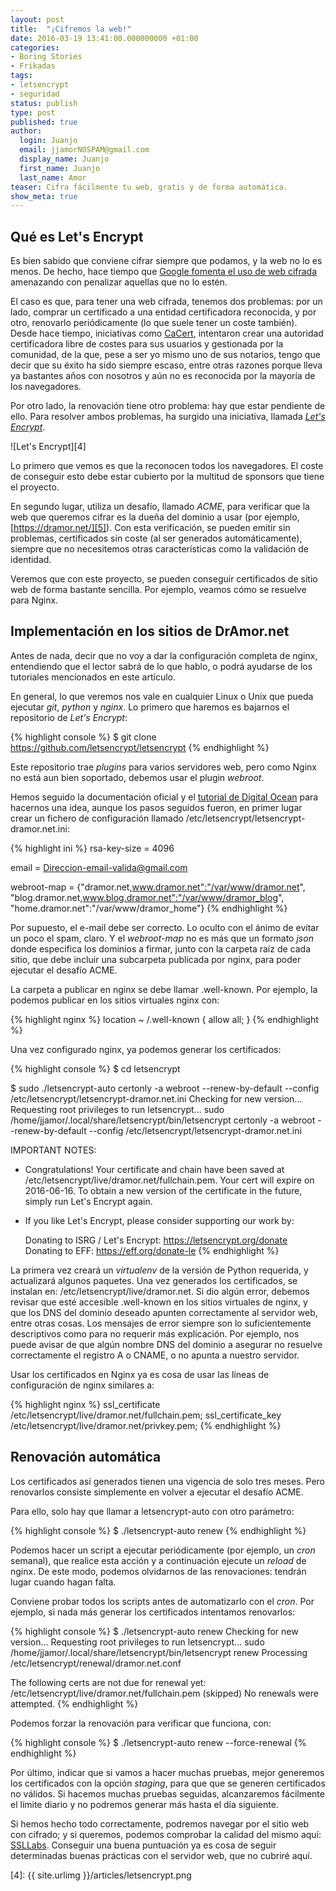 ```yaml
---
layout: post
title:  "¡Cifremos la web!"
date: 2016-03-19 13:41:00.000000000 +01:00
categories:
- Boring Stories
- Frikadas
tags:
- letsencrypt
- seguridad
status: publish
type: post
published: true
author:
  login: Juanjo
  email: jjamorNOSPAM@gmail.com
  display_name: Juanjo
  first_name: Juanjo
  last_name: Amor
teaser: Cifra fácilmente tu web, gratis y de forma automática.
show_meta: true
---
```


## Qué es Let's Encrypt ##

Es bien sabido que conviene cifrar siempre que podamos, y la web
no lo es menos. De hecho, hace tiempo que [Google fomenta el uso de
web cifrada][1] amenazando con penalizar aquellas que no lo estén.

El caso es que, para tener una web cifrada, tenemos dos problemas: por un
lado, comprar un certificado a una entidad certificadora reconocida, y por
otro, renovarlo periódicamente (lo que suele tener un coste también). Desde
hace tiempo, iniciativas como [CaCert][2], intentaron crear una autoridad
certificadora libre de costes para sus usuarios y gestionada por la comunidad,
de la que, pese a ser yo mismo uno de sus notarios, tengo que decir que su éxito
ha sido siempre escaso, entre otras razones porque lleva ya bastantes años
con nosotros y aún no es reconocida por la mayoría de los navegadores.

Por otro lado, la renovación tiene otro problema: hay que estar pendiente
de ello. Para resolver ambos problemas, ha surgido una iniciativa, llamada
[*Let's Encrypt*][3].

![Let's Encrypt][4]

Lo primero que vemos es que la reconocen todos los navegadores. El coste
de conseguir esto debe estar cubierto por la multitud de sponsors que 
tiene el proyecto.

En segundo lugar, utiliza un desafío, llamado *ACME*, para verificar que
la web que queremos cifrar es la dueña del dominio a usar (por ejemplo,
[https://dramor.net/][5]). Con esta verificación, se pueden emitir sin 
problemas, certificados sin coste (al ser generados automáticamente),
siempre que no necesitemos otras características como la validación de
identidad.

Veremos que con este proyecto, se pueden conseguir certificados de sitio
web de forma bastante sencilla. Por ejemplo, veamos cómo se resuelve
para Nginx.

## Implementación en los sitios de DrAmor.net ##

Antes de nada, decir que no voy a dar la configuración completa de nginx,
entendiendo que el lector sabrá de lo que hablo, o podrá ayudarse de los
tutoriales mencionados en este artículo.

En general, lo que veremos nos vale en cualquier Linux o Unix que pueda
ejecutar *git*, *python* y *nginx*. Lo primero que haremos es bajarnos
el repositorio de _Let's Encrypt_:

{% highlight console %}
$ git clone https://github.com/letsencrypt/letsencrypt
{% endhighlight %}

Este repositorio trae _plugins_ para varios servidores web, pero como
Nginx no está aun bien soportado, debemos usar el plugin _webroot_.

Hemos seguido la documentación oficial y el [tutorial de Digital Ocean][6]
para hacernos una idea, aunque los pasos seguidos fueron, en primer
lugar crear un fichero de configuración llamado
/etc/letsencrypt/letsencrypt-dramor.net.ini:

{% highlight ini %}
rsa-key-size = 4096

email = Direccion-email-valida@gmail.com

webroot-map = {"dramor.net,www.dramor.net":"/var/www/dramor.net", "blog.dramor.net,www.blog.dramor.net":"/var/www/dramor_blog", "home.dramor.net":"/var/www/dramor_home"}
{% endhighlight %}

Por supuesto, el e-mail debe ser correcto. Lo oculto con el ánimo de evitar
un poco el spam, claro. Y el _webroot-map_ no es más que un formato _json_
donde especifica los dominios a firmar, junto con la carpeta raíz de cada
sitio, que debe incluir una subcarpeta publicada por nginx, para poder
ejecutar el desafío ACME.

La carpeta a publicar en nginx se debe llamar .well-known. Por ejemplo,
la podemos publicar en los sitios virtuales nginx con:

{% highlight nginx %}
location ~ /.well-known {
    allow all;
}
{% endhighlight %}

Una vez configurado nginx, ya podemos generar los certificados:

{% highlight console %}
$ cd letsencrypt

$ sudo ./letsencrypt-auto certonly -a webroot --renew-by-default --config /etc/letsencrypt/letsencrypt-dramor.net.ini
Checking for new version...
Requesting root privileges to run letsencrypt...
   sudo /home/jjamor/.local/share/letsencrypt/bin/letsencrypt certonly -a webroot --renew-by-default --config /etc/letsencrypt/letsencrypt-dramor.net.ini

IMPORTANT NOTES:
 - Congratulations! Your certificate and chain have been saved at
   /etc/letsencrypt/live/dramor.net/fullchain.pem. Your cert will
   expire on 2016-06-16. To obtain a new version of the certificate in
   the future, simply run Let's Encrypt again.
 - If you like Let's Encrypt, please consider supporting our work by:

   Donating to ISRG / Let's Encrypt:   https://letsencrypt.org/donate
   Donating to EFF:                    https://eff.org/donate-le
{% endhighlight %}

La primera vez creará un _virtualenv_ de la versión de Python requerida,
y actualizará algunos paquetes. Una vez generados los certificados, se
instalan en: /etc/letsencrypt/live/dramor.net. Si dio algún error, debemos
revisar que esté accesible .well-known en los sitios virtuales de nginx,
y que los DNS del dominio deseado apunten correctamente al servidor web, 
entre otras cosas. Los mensajes de error siempre son lo suficientemente
descriptivos como para no requerir más explicación. Por ejemplo, nos
puede avisar de que algún nombre DNS del dominio a asegurar no resuelve
correctamente el registro A o CNAME, o no apunta a nuestro servidor.

Usar los certificados en Nginx ya es cosa de usar las líneas de configuración
de nginx similares a:

{% highlight nginx %}
ssl_certificate /etc/letsencrypt/live/dramor.net/fullchain.pem;
ssl_certificate_key /etc/letsencrypt/live/dramor.net/privkey.pem;
{% endhighlight %}

## Renovación automática ##

Los certificados así generados tienen una vigencia de solo tres meses. Pero
renovarlos consiste simplemente en volver a ejecutar el desafío ACME.

Para ello, solo hay que llamar a letsencrypt-auto con otro parámetro:

{% highlight console %}
$ ./letsencrypt-auto renew
{% endhighlight %}

Podemos hacer un script a ejecutar periódicamente (por ejemplo, un _cron_
semanal), que realice esta acción y a continuación ejecute un _reload_
de nginx. De este modo, podemos olvidarnos de las renovaciones: tendrán lugar
cuando hagan falta.

Conviene probar todos los scripts antes de automatizarlo con el _cron_.
Por ejemplo, si nada más generar los certificados intentamos renovarlos:

{% highlight console %}
$ ./letsencrypt-auto renew
Checking for new version...
Requesting root privileges to run letsencrypt...
   sudo /home/jjamor/.local/share/letsencrypt/bin/letsencrypt renew
Processing /etc/letsencrypt/renewal/dramor.net.conf

The following certs are not due for renewal yet:
  /etc/letsencrypt/live/dramor.net/fullchain.pem (skipped)
No renewals were attempted.
{% endhighlight %}

Podemos forzar la renovación para verificar que funciona, con:

{% highlight console %}
$ ./letsencrypt-auto renew --force-renewal
{% endhighlight %}

Por último, indicar que si vamos a hacer muchas pruebas, mejor generemos
los certificados con la opción _staging_, para que que se generen
certificados no válidos. Si hacemos muchas pruebas seguidas, alcanzaremos
fácilmente el límite diario y no podremos generar más hasta el día siguiente.

Si hemos hecho todo correctamente, podremos navegar por el sitio web
con cifrado; y si queremos, podemos comprobar la calidad del mismo aquí:
[SSLLabs][7]. Conseguir una buena puntuación ya es cosa de seguir determinadas
buenas prácticas con el servidor web, que no cubriré aquí.

[1]: https://security.googleblog.com/2014/08/https-as-ranking-signal_6.html

[2]: https://www.cacert.org/

[3]: https://letsencrypt.org/

[4]: {{ site.urlimg }}/articles/letsencrypt.png

[5]: https://dramor.net/

[6]: https://www.digitalocean.com/community/tutorials/how-to-secure-nginx-with-let-s-encrypt-on-ubuntu-14-04

[7]: https://www.ssllabs.com/ssltest/analyze.html?d=dramor.net&latest
